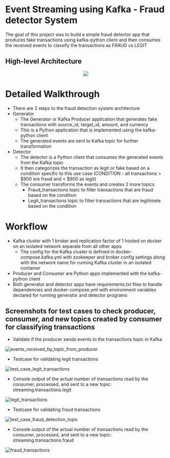 # Event Streaming using Kafka - Fraud detector System

The goal of this project was to build a simple fraud detector app that produces fake transactions using kafka-python client and then consumes the received events to classify the transactions as FRAUD vs LEGIT

## High-level Architecture

<p align="center">
  <img src="https://github.com/meetapandit/kafka_fraud_detector_system/assets/15186489/1c2b7bcc-88f7-4d4a-9a41-6c5b41156c14"> 
</p>

# Detailed Walkthrough
- There are 2 steps to the fraud detection system architecture
- Generator
  - The Generator or Kafka Producer application that generates fake transactions with source_id, target_id, amount, and currency
  - This is a Python application that is implemented using the kafka-python client
  - The generated events are sent to Kafka topic for further transformation
- Detector
    - The detector is a Python client that consumes the generated events from the Kafka topic
    - It then categorizes the transaction as legit or fake based on a condition specific to this use case (CONDITION - all transactions > $900 are fraud and < $900 as legit)
    - The consumer transforms the events and creates 2 more topics
      - Fraud_transactions topic to filter transactions that are fraud based on the condition
      - Legit_transactions topic to filter transactions that are legitimate based on the condition

# Workflow
- Kafka cluster with 1 broker and replication factor of 1 hosted on docker on an isolated network separate from all other apps
  - The config for the Kafka cluster is defined in docker-compose.kafka.yml with zookeeper and broker config settings along with the network name for running Kafka cluster in an isolated container
- Producer and Consumer are Python apps implemented with the kafka-python client
- Both generator and detector apps have requirements.txt files to handle dependencies and docker-compose.yml with environment variables declared for running generator and detector programs

## Screenshots for test cases to check producer, consumer, and new topics created by consumer for classifying transactions

- Validate if the producer sends events to the transactions topic in Kafka

![events_received_by_topic_from_producer](https://github.com/meetapandit/kafka_fraud_detector_system/assets/15186489/85040c27-9f2c-489f-9022-5a2d26af648e)

- Testcase for validating legit transactions

![test_case_legit_transactions](https://github.com/meetapandit/kafka_fraud_detector_system/assets/15186489/4a9cbb0b-86ad-45ef-9ffa-a03226f71519)

- Console output of the actual number of transactions read by the consumer, processed, and sent to a new topic: streaming.transactions.legit

![legit_transactions](https://github.com/meetapandit/kafka_fraud_detector_system/assets/15186489/aa259bf4-7aad-497e-aee9-fb0603e07b7b)

- Testcase for validating fraud transactions

![test_case_fraud_detection_topic](https://github.com/meetapandit/kafka_fraud_detector_system/assets/15186489/b5f7ce0c-5eb4-4737-93b5-6c6fc6882d25)

- Console output of the actual number of transactions read by the consumer, processed, and sent to a new topic: streaming.transactions.fraud

![fraud_transactions](https://github.com/meetapandit/kafka_fraud_detector_system/assets/15186489/ca0fea4f-1fb2-481c-bf4e-768fdc33cedd)

